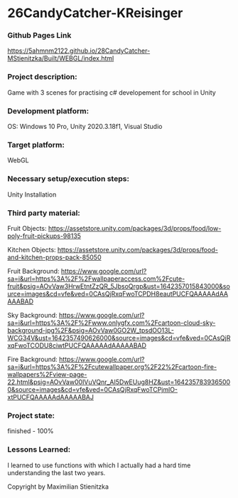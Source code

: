 # 26CandyCatcher-KReisinger

### Github Pages Link
https://5ahmnm2122.github.io/28CandyCatcher-MStienitzka/Built/WEBGL/index.html

### Project description: 
Game with 3 scenes for practising c# developement for school in Unity

### Development platform: 
OS: Windows 10 Pro, Unity 2020.3.18f1, Visual Studio

### Target platform: 
WebGL

### Necessary setup/execution steps: 
Unity Installation

### Third party material: 
Fruit Objects: 
https://assetstore.unity.com/packages/3d/props/food/low-poly-fruit-pickups-98135

Kitchen Objects: 
https://assetstore.unity.com/packages/3d/props/food-and-kitchen-props-pack-85050

Fruit Background: 
https://www.google.com/url?sa=i&url=https%3A%2F%2Fwallpaperaccess.com%2Fcute-fruit&psig=AOvVaw3HrwEtntZzQR_5JbsoQrgp&ust=1642357015843000&source=images&cd=vfe&ved=0CAsQjRxqFwoTCPDH8eautPUCFQAAAAAdAAAAABAD

Sky Background:
https://www.google.com/url?sa=i&url=https%3A%2F%2Fwww.onlygfx.com%2Fcartoon-cloud-sky-background-jpg%2F&psig=AOvVaw0GO2W_tpsdOO13L-WCG34V&ust=1642357490626000&source=images&cd=vfe&ved=0CAsQjRxqFwoTCODU8ciwtPUCFQAAAAAdAAAAABAD

Fire Background:
https://www.google.com/url?sa=i&url=https%3A%2F%2Fcutewallpaper.org%2F22%2Fcartoon-fire-wallpapers%2Fview-page-22.html&psig=AOvVaw00IVuVQnr_AI5DwEUug8HZ&ust=1642357839365000&source=images&cd=vfe&ved=0CAsQjRxqFwoTCPjmlO-xtPUCFQAAAAAdAAAAABAJ


### Project state: 
finished - 100%


### Lessons Learned: 
I learned to use functions with which I actually had a hard time understanding the last two years.

Copyright by Maximilian Stienitzka
